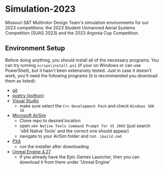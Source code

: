 # Simulation-2023
Missouri S&amp;T Multirotor Design Team's simulation environments for our 2023 competitions: the 2023 Student Unmanned Aerial Systems Competition (SUAS 2023) and the 2023 Argonia Cup Competition.

## Environment Setup

Before doing anything, you should install all of the necessary programs. You can try running `scrips\install.ps1` (if your on Windows or can use PowerShell), but it hasn't been extensively tested. Just in case it doesn't work, you'll need the following programs (it is recommended you download them as listed):

- [git](https://git-scm.com)
- [poetry (python)](https://python-poetry.org)
- [Visual Studio](https://visualstudio.microsoft.com)
    - make sure select the `C++ Development Pack` and check `Windows SDK 10`
- [Microsoft AirSim](https://github.com/Microsoft/AirSim)
    - Clone repo to desired location
    - open `x64 Native Tools Command Prompt for VS 20XX` (just search 'x64 Native Tools' and the correct one should appear)
    - navigate to your AirSim folder and run `.\build.cmd`
- [PX4](https://github.com/PX4/PX4-windows-toolchain/releases/download/v0.9/PX4.Windows.Cygwin.Toolchain.0.9.msi)
    - run the installer after downloading
- [Unreal Engine 4.27](https://www.unrealengine.com/en-US/?utm_source=GoogleSearch&utm_medium=Performance&utm_campaign=%7Bcampaigname%7D&utm_id=17086214833&sub_campaign=&utm_content=&utm_term=unreal%20engine)
   - if you already have the Epic Games Launcher, then you can download it from there under 'Unreal Engine'
